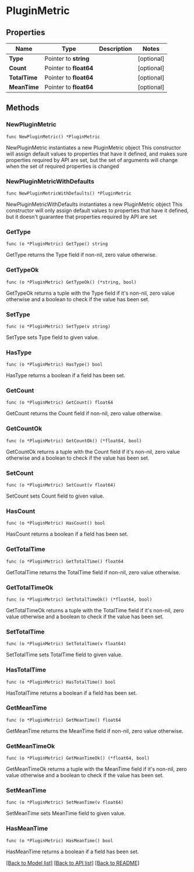 # PluginMetric

## Properties

Name | Type | Description | Notes
------------ | ------------- | ------------- | -------------
**Type** | Pointer to **string** |  | [optional] 
**Count** | Pointer to **float64** |  | [optional] 
**TotalTime** | Pointer to **float64** |  | [optional] 
**MeanTime** | Pointer to **float64** |  | [optional] 

## Methods

### NewPluginMetric

`func NewPluginMetric() *PluginMetric`

NewPluginMetric instantiates a new PluginMetric object
This constructor will assign default values to properties that have it defined,
and makes sure properties required by API are set, but the set of arguments
will change when the set of required properties is changed

### NewPluginMetricWithDefaults

`func NewPluginMetricWithDefaults() *PluginMetric`

NewPluginMetricWithDefaults instantiates a new PluginMetric object
This constructor will only assign default values to properties that have it defined,
but it doesn't guarantee that properties required by API are set

### GetType

`func (o *PluginMetric) GetType() string`

GetType returns the Type field if non-nil, zero value otherwise.

### GetTypeOk

`func (o *PluginMetric) GetTypeOk() (*string, bool)`

GetTypeOk returns a tuple with the Type field if it's non-nil, zero value otherwise
and a boolean to check if the value has been set.

### SetType

`func (o *PluginMetric) SetType(v string)`

SetType sets Type field to given value.

### HasType

`func (o *PluginMetric) HasType() bool`

HasType returns a boolean if a field has been set.

### GetCount

`func (o *PluginMetric) GetCount() float64`

GetCount returns the Count field if non-nil, zero value otherwise.

### GetCountOk

`func (o *PluginMetric) GetCountOk() (*float64, bool)`

GetCountOk returns a tuple with the Count field if it's non-nil, zero value otherwise
and a boolean to check if the value has been set.

### SetCount

`func (o *PluginMetric) SetCount(v float64)`

SetCount sets Count field to given value.

### HasCount

`func (o *PluginMetric) HasCount() bool`

HasCount returns a boolean if a field has been set.

### GetTotalTime

`func (o *PluginMetric) GetTotalTime() float64`

GetTotalTime returns the TotalTime field if non-nil, zero value otherwise.

### GetTotalTimeOk

`func (o *PluginMetric) GetTotalTimeOk() (*float64, bool)`

GetTotalTimeOk returns a tuple with the TotalTime field if it's non-nil, zero value otherwise
and a boolean to check if the value has been set.

### SetTotalTime

`func (o *PluginMetric) SetTotalTime(v float64)`

SetTotalTime sets TotalTime field to given value.

### HasTotalTime

`func (o *PluginMetric) HasTotalTime() bool`

HasTotalTime returns a boolean if a field has been set.

### GetMeanTime

`func (o *PluginMetric) GetMeanTime() float64`

GetMeanTime returns the MeanTime field if non-nil, zero value otherwise.

### GetMeanTimeOk

`func (o *PluginMetric) GetMeanTimeOk() (*float64, bool)`

GetMeanTimeOk returns a tuple with the MeanTime field if it's non-nil, zero value otherwise
and a boolean to check if the value has been set.

### SetMeanTime

`func (o *PluginMetric) SetMeanTime(v float64)`

SetMeanTime sets MeanTime field to given value.

### HasMeanTime

`func (o *PluginMetric) HasMeanTime() bool`

HasMeanTime returns a boolean if a field has been set.


[[Back to Model list]](../README.md#documentation-for-models) [[Back to API list]](../README.md#documentation-for-api-endpoints) [[Back to README]](../README.md)


